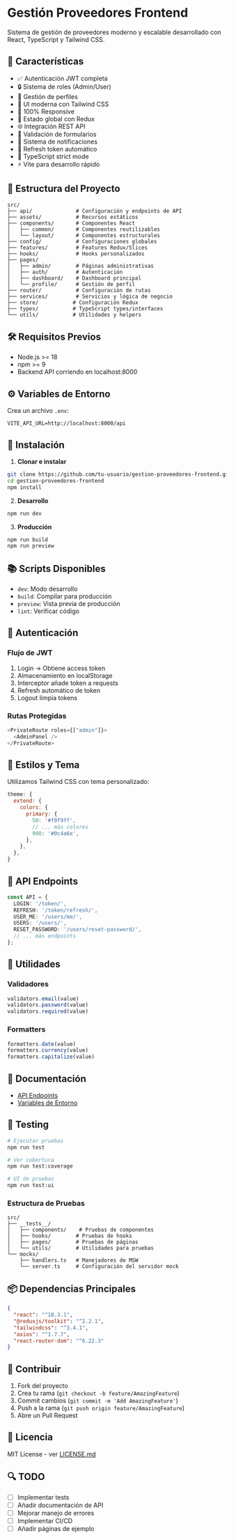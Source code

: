 # Gestión Proveedores Frontend

Sistema de gestión de proveedores moderno y escalable desarrollado con React, TypeScript y Tailwind CSS.

## 🚀 Características

- ✅ Autenticación JWT completa
- 🔒 Sistema de roles (Admin/User)
- 👤 Gestión de perfiles
- 🎨 UI moderna con Tailwind CSS
- 📱 100% Responsive
- 🔄 Estado global con Redux
- 🌐 Integración REST API
- 📝 Validación de formularios
- 🔔 Sistema de notificaciones
- 🔄 Refresh token automático
- 🎯 TypeScript strict mode
- ⚡ Vite para desarrollo rápido

## 📁 Estructura del Proyecto

```
src/
├── api/              # Configuración y endpoints de API
├── assets/           # Recursos estáticos
├── components/       # Componentes React
│   ├── common/       # Componentes reutilizables
│   └── layout/       # Componentes estructurales
├── config/           # Configuraciones globales
├── features/         # Features Redux/Slices
├── hooks/            # Hooks personalizados
├── pages/           
│   ├── admin/        # Páginas administrativas
│   ├── auth/         # Autenticación
│   ├── dashboard/    # Dashboard principal
│   └── profile/      # Gestión de perfil
├── router/           # Configuración de rutas
├── services/         # Servicios y lógica de negocio
├── store/           # Configuración Redux
├── types/           # TypeScript types/interfaces
└── utils/           # Utilidades y helpers
```

## 🛠️ Requisitos Previos

- Node.js >= 18
- npm >= 9
- Backend API corriendo en localhost:8000

## ⚙️ Variables de Entorno

Crea un archivo `.env`:

```env
VITE_API_URL=http://localhost:8000/api
```

## 🚀 Instalación

1. **Clonar e instalar**
```bash
git clone https://github.com/tu-usuario/gestion-proveedores-frontend.git
cd gestion-proveedores-frontend
npm install
```

2. **Desarrollo**
```bash
npm run dev
```

3. **Producción**
```bash
npm run build
npm run preview
```

## 📚 Scripts Disponibles

- `dev`: Modo desarrollo
- `build`: Compilar para producción
- `preview`: Vista previa de producción
- `lint`: Verificar código

## 🔑 Autenticación

### Flujo de JWT
1. Login → Obtiene access token
2. Almacenamiento en localStorage
3. Interceptor añade token a requests
4. Refresh automático de token
5. Logout limpia tokens

### Rutas Protegidas
```typescript
<PrivateRoute roles={["admin"]}>
  <AdminPanel />
</PrivateRoute>
```

## 🎨 Estilos y Tema

Utilizamos Tailwind CSS con tema personalizado:

```javascript
theme: {
  extend: {
    colors: {
      primary: {
        50: '#f0f9ff',
        // ... más colores
        900: '#0c4a6e',
      },
    },
  },
}
```

## 📡 API Endpoints

```typescript
const API = {
  LOGIN: '/token/',
  REFRESH: '/token/refresh/',
  USER_ME: '/users/me/',
  USERS: '/users/',
  RESET_PASSWORD: '/users/reset-password/',
  // ... más endpoints
};
```

## 🔧 Utilidades

### Validadores
```typescript
validators.email(value)
validators.password(value)
validators.required(value)
```

### Formatters
```typescript
formatters.date(value)
formatters.currency(value)
formatters.capitalize(value)
```

## 📝 Documentación

- [API Endpoints](docs/API.md)
- [Variables de Entorno](docs/ENV.md)

## 🧪 Testing

```bash
# Ejecutar pruebas
npm run test

# Ver cobertura
npm run test:coverage

# UI de pruebas
npm run test:ui
```

### Estructura de Pruebas

```
src/
├── __tests__/
│   ├── components/    # Pruebas de componentes
│   ├── hooks/        # Pruebas de hooks
│   ├── pages/        # Pruebas de páginas
│   └── utils/        # Utilidades para pruebas
└── mocks/
    ├── handlers.ts   # Manejadores de MSW
    └── server.ts     # Configuración del servidor mock
```

## 📦 Dependencias Principales

```json
{
  "react": "^18.3.1",
  "@reduxjs/toolkit": "^2.2.1",
  "tailwindcss": "^3.4.1",
  "axios": "^1.7.7",
  "react-router-dom": "^6.22.3"
}
```

## 🤝 Contribuir

1. Fork del proyecto
2. Crea tu rama (`git checkout -b feature/AmazingFeature`)
3. Commit cambios (`git commit -m 'Add AmazingFeature'`)
4. Push a la rama (`git push origin feature/AmazingFeature`)
5. Abre un Pull Request

## 📝 Licencia

MIT License - ver [LICENSE.md](LICENSE.md)

## 🔍 TODO

- [ ] Implementar tests
- [ ] Añadir documentación de API
- [ ] Mejorar manejo de errores
- [ ] Implementar CI/CD
- [ ] Añadir páginas de ejemplo
